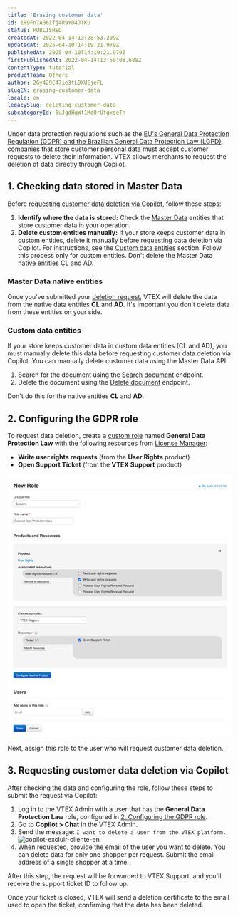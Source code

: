 ```yaml
---
title: 'Erasing customer data'
id: 1R9Fn7A06Ifj4R9YD4JTKU
status: PUBLISHED
createdAt: 2022-04-14T13:28:53.209Z
updatedAt: 2025-04-10T14:19:21.979Z
publishedAt: 2025-04-10T14:19:21.979Z
firstPublishedAt: 2022-04-14T13:50:08.688Z
contentType: tutorial
productTeam: Others
author: 2Gy429C47ie3tL9XUEjeFL
slugEN: erasing-customer-data
locale: en
legacySlug: deleting-customer-data
subcategoryId: 6uJgdHqWf1Mo0rUfgxseTn
---
```


Under data protection regulations such as the [EU's General Data Protection Regulation (GDPR) and the Brazilian General Data Protection Law (LGPD)](https://vtex.com/us-en/privacy-and-agreements/vtex-commitment/), companies that store customer personal data must accept customer requests to delete their information. VTEX allows merchants to request the deletion of data directly through Copilot.

## 1. Checking data stored in Master Data

Before [requesting customer data deletion via Copilot](#requesting-customer-data-deletion-via-copilot), follow these steps:

1. **Identify where the data is stored:** Check the [Master Data](/en/tutorial/master-data--4otjBnR27u4WUIciQsmkAw) entities that store customer data in your operation.
2. **Delete custom entities manually:** If your store keeps customer data in custom entities, delete it manually before requesting data deletion via Copilot. For instructions, see the [Custom data entities](#custom-data-entities) section. Follow this process only for custom entities. Don't delete the Master Data [native entities](#master-data-native-entities) CL and AD.

### Master Data native entities

Once you've submitted your [deletion request](#requesting-customer-data-deletion-via-copilot), VTEX will delete the data from the native data entities **CL** and **AD**. It's important you don't delete data from these entities on your side.

### Custom data entities

If your store keeps customer data in custom data entities (CL and AD), you must manually delete this data before requesting customer data deletion via Copilot. You can manually delete customer data using the Master Data API:

1. Search for the document using the [Search document](https://developers.vtex.com/vtex-rest-api/reference/searchdocuments-1) endpoint. 
2. Delete the document using the [Delete document](https://developers.vtex.com/vtex-rest-api/reference/deletedocument-1) endpoint.

<div class="alert alert-danger">
Don't do this for the native entities <strong>CL</strong> and <strong>AD</strong>.
</div>

## 2. Configuring the GDPR role

To request data deletion, create a [custom role](/en/tutorial/criar-perfil-de-acesso) named **General Data Protection Law** with the following resources from [License Manager](/en/tutorial/license-manager-resources):

- **Write user rights requests** (from the **User Rights** product)
- **Open Support Ticket** (from the **VTEX Support** product)

![perfil-de-acesso-gdpr](https://raw.githubusercontent.com/vtexdocs/help-center-content/refs/heads/main/docs/en/tutorials/Security/Store%20security/erasing-customer-data_1.jpg)

Next, assign this role to the user who will request customer data deletion.

## 3. Requesting customer data deletion via Copilot

After checking the data and configuring the role, follow these steps to submit the request via Copilot:

1. Log in to the VTEX Admin with a user that has the **General Data Protection Law** role, configured in [2. Configuring the GDPR role](#2-configuring-the-gdpr-role).
2. Go to **Copilot > Chat** in the VTEX Admin.
3. Send the message: `I want to delete a user from the VTEX platform.`
    ![copilot-excluir-cliente-en](https://raw.githubusercontent.com/vtexdocs/help-center-content/refs/heads/main/docs/en/tutorials/Security/Store%20security/erasing-customer-data_2.gif)
4. When requested, provide the email of the user you want to delete. You can delete data for only one shopper per request. Submit the email address of a single shopper at a time.

After this step, the request will be forwarded to VTEX Support, and you'll receive the support ticket ID to follow up.

Once your ticket is closed, VTEX will send a deletion certificate to the email used to open the ticket, confirming that the data has been deleted.

